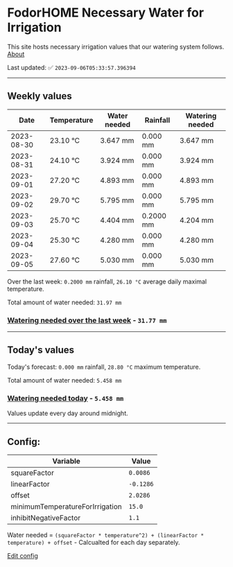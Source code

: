 # FodorHOME Necessary Water for Irrigation

This site hosts necessary irrigation values that our watering system follows. [About](https://github.com/redyau/irrigation)

Last updated: ✅ `2023-09-06T05:33:57.396394`

---

## Weekly values

| Date | Temperature | Water needed | Rainfall | Watering needed |
|-----|-----|-----|-----|-----|
| 2023-08-30 | 23.10 °C | 3.647 mm | 0.000 mm | 3.647 mm |
| 2023-08-31 | 24.10 °C | 3.924 mm | 0.000 mm | 3.924 mm |
| 2023-09-01 | 27.20 °C | 4.893 mm | 0.000 mm | 4.893 mm |
| 2023-09-02 | 29.70 °C | 5.795 mm | 0.000 mm | 5.795 mm |
| 2023-09-03 | 25.70 °C | 4.404 mm | 0.2000 mm | 4.204 mm |
| 2023-09-04 | 25.30 °C | 4.280 mm | 0.000 mm | 4.280 mm |
| 2023-09-05 | 27.60 °C | 5.030 mm | 0.000 mm | 5.030 mm |


Over the last week: `0.2000 mm` rainfall, `26.10 °C` average daily maximal temperature.

Total amount of water needed: `31.97 mm`

### [Watering needed over the last week](lastweek.txt) - `31.77 mm`

---

## Today's values

Today's forecast: `0.000 mm` rainfall, `28.80 °C` maximum temperature.

Total amount of water needed: `5.458 mm`

### [Watering needed today](today.txt) - `5.458 mm`

Values update every day around midnight.

---

## Config:

| Variable | Value |
|-----|-----|
| squareFactor | `0.0086` |
| linearFactor | `-0.1286` |
| offset | `2.0286` |
| minimumTemperatureForIrrigation | `15.0` |
| inhibitNegativeFactor | `1.1` |

Water needed = `(squareFactor * temperature^2) + (linearFactor * temperature) + offset` - Calcualted for each day separately.

[Edit config](https://github.com/RedyAu/irrigation/edit/main/config.json)
